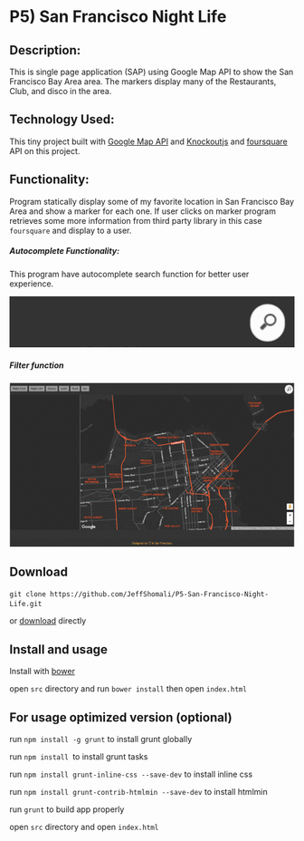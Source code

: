 # P5) San Francisco Night Life

## Description:
This is single page application (SAP) using Google Map API to show the San Francisco Bay Area area. The markers display many of the Restaurants, Club, and disco in the area.

## Technology Used:
This tiny project built with [Google Map API](https://developers.google.com/maps/) and [Knockoutjs](http://knockoutjs.com) and [foursquare](https://developer.foursquare.com) API on this project.

## Functionality:
Program statically display some of my favorite location in San Francisco Bay Area and show a marker for each one. If user clicks on marker program retrieves some more information from third party library in this case `foursquare` and display to a user.

##### Autocomplete Functionality:

This program have autocomplete search function for better user experience.

![search](https://github.com/JeffShomali/P5-San-Francisco-Night-Life/blob/master/src/images/search.gif?raw=true")

##### Filter function
![search](https://github.com/JeffShomali/P5-San-Francisco-Night-Life/blob/master/src/images/filter.gif?raw=true")

## Download
`git clone https://github.com/JeffShomali/P5-San-Francisco-Night-Life.git`

or [download](https://github.com/JeffShomali/P5-San-Francisco-Night-Life/archive/master.zip) directly

## Install and usage
Install with [bower](http://bower.io)

open `src` directory and run `bower install` then open `index.html`


## For usage optimized version (optional)

run `npm install -g grunt` to install grunt globally

run `npm install `to install grunt tasks

run `npm install grunt-inline-css --save-dev` to install inline css

run `npm install grunt-contrib-htmlmin --save-dev` to install htmlmin

run `grunt` to build app properly

open `src` directory and open `index.html`
